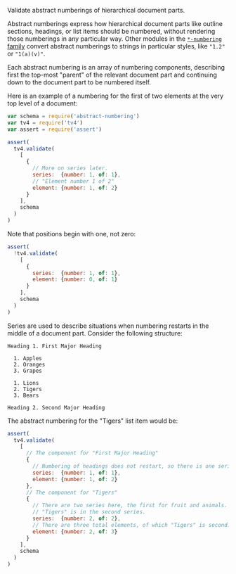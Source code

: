 Validate abstract numberings of hierarchical document parts.

Abstract numberings express how hierarchical document parts like
outline sections, headings, or list items should be numbered, without
rendering those numberings in any particular way. Other modules in
the [`*-numbering` family](https://www.npmjs.com/search?q=-numbering)
convert abstract numberings to strings in particular styles, like
`"1.2"` or `"1(a)(v)"`.

Each abstract numbering is an array of numbering components, describing
first the top-most "parent" of the relevant document part and continuing
down to the document part to be numbered itself.

Here is an example of a numbering for the first of two elements at the
very top level of a document:

```javascript
var schema = require('abstract-numbering')
var tv4 = require('tv4')
var assert = require('assert')

assert(
  tv4.validate(
    [
      {
        // More on series later.
        series:  {number: 1, of: 1},
        // "Element number 1 of 2"
        element: {number: 1, of: 2}
      }
    ],
    schema
  )
)
```

Note that positions begin with one, not zero:

```javascript
assert(
  !tv4.validate(
    [
      {
        series:  {number: 1, of: 1},
        element: {number: 0, of: 1}
      }
    ],
    schema
  )
)
```

Series are used to describe situations when numbering restarts in the
middle of a document part. Consider the following structure:

```none
Heading 1. First Major Heading

  1. Apples
  2. Oranges
  3. Grapes

  1. Lions
  2. Tigers
  3. Bears

Heading 2. Second Major Heading
```

The abstract numbering for the "Tigers" list item would be:

```javascript
assert(
  tv4.validate(
    [
      // The component for "First Major Heading"
      {
        // Numbering of headings does not restart, so there is one series.
        series:  {number: 1, of: 1},
        element: {number: 1, of: 2}
      },
      // The component for "Tigers"
      {
        // There are two series here, the first for fruit and animals.
        // "Tigers" is in the second series.
        series:  {number: 2, of: 2},
        // There are three total elements, of which "Tigers" is second.
        element: {number: 2, of: 3}
      }
    ],
    schema
  )
)
```
